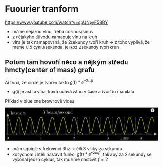 # Fuourier tranform

https://www.youtube.com/watch?v=spUNpyF58BY

* máme nějakou vlnu, třeba cosinus/sinus
* z nějakýho důvodu namapuje vlnu na kruh
* vlna je tak namapovaná, že 2sekundy tvoří kruh -> z toho vyplívá, že máme 0.5 cyklu/sekunda, jelikož 2sekundy tvoří kruh


## Potom tam hovoří něco a nějkým středu hmoty(center of mass) grafu

Ai tvrdí, že circle je tvořen takto $g(t) * e^{-2\pi i f t}$
* g(t) je asi ta vlna, která udává váhu v čase a tvoří tu mandalu

Příklad v blue one brownově videu

![alt text](image.png)
* mám squigle s frekvencí 3hz -> číli 3 vlnky za sekundu
* kdbychom chtěli nastavit funkci $g(t) * e^{-2\pi i f t}$, tak aby za 2 sekundy se vykonal jeden cyklus, tak musíme nastavit $f=2$